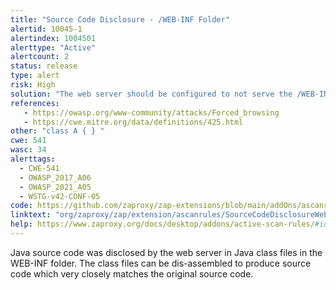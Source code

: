 ```yaml
---
title: "Source Code Disclosure - /WEB-INF Folder"
alertid: 10045-1
alertindex: 1004501
alerttype: "Active"
alertcount: 2
status: release
type: alert
risk: High
solution: "The web server should be configured to not serve the /WEB-INF folder or its contents to web browsers, since it contains sensitive information such as compiled Java source code and properties files which may contain credentials. Java classes deployed with the application should be obfuscated, as an additional layer of defence in a \"defence-in-depth\" approach."
references:
   - https://owasp.org/www-community/attacks/Forced_browsing
   - https://cwe.mitre.org/data/definitions/425.html
other: "class A { } "
cwe: 541
wasc: 34
alerttags: 
  - CWE-541
  - OWASP_2017_A06
  - OWASP_2021_A05
  - WSTG-v42-CONF-05
code: https://github.com/zaproxy/zap-extensions/blob/main/addOns/ascanrules/src/main/java/org/zaproxy/zap/extension/ascanrules/SourceCodeDisclosureWebInfScanRule.java
linktext: "org/zaproxy/zap/extension/ascanrules/SourceCodeDisclosureWebInfScanRule.java"
help: https://www.zaproxy.org/docs/desktop/addons/active-scan-rules/#id-10045
---
```

Java source code was disclosed by the web server in Java class files in the WEB-INF folder. The class files can be dis-assembled to produce source code which very closely matches the original source code.  
